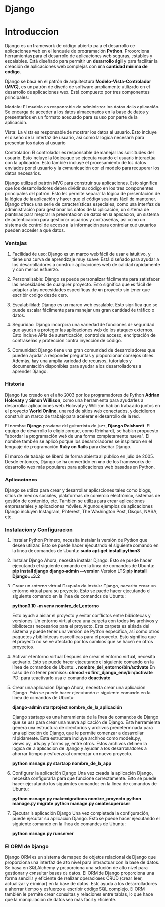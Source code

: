 # Django

# Introduccion
Django es un framework de código abierto para el desarrollo de aplicaciones web en el lenguaje de programación **Python**. Proporciona herramientas para el desarrollo de aplicaciones web seguras, estables y escalables. Está diseñado para permitir un **desarrollo ágil** y para facilitar la creación de aplicaciones web complejas con una **cantidad mínima de código**.

Django se basa en el patrón de arquitectura **Modelo-Vista-Controlador (MVC)**, es un patrón de diseño de software ampliamente utilizado en el desarrollo de aplicaciones web. Está compuesto por tres componentes principales: 

Modelo: El modelo es responsable de administrar los datos de la aplicación. Se encarga de acceder a los datos almacenados en la base de datos y presentarlos en un formato adecuado para su uso por parte de la aplicación. 

Vista: La vista es responsable de mostrar los datos al usuario. Esto incluye el diseño de la interfaz de usuario, así como la lógica necesaria para presentar los datos al usuario. 

Controlador: El controlador es responsable de manejar las solicitudes del usuario. Esto incluye la lógica que se ejecuta cuando el usuario interactúa con la aplicación. Esto también incluye el procesamiento de los datos enviados por el usuario y la comunicación con el modelo para recuperar los datos necesarios. 

Django utiliza el patrón MVC para construir sus aplicaciones. Esto significa que los desarrolladores deben dividir su código en los tres componentes principales del patrón. Esto les permite separar la lógica de presentación de la lógica de la aplicación y hacer que el código sea más fácil de mantener. Django ofrece una serie de características especiales, como una interfaz de administración para gestionar los datos de la aplicación, un sistema de plantillas para mejorar la presentación de datos en la aplicación, un sistema de autenticación para gestionar usuarios y contraseñas, así como un sistema de control de acceso a la información para controlar qué usuarios pueden acceder a qué datos.

### Ventajas

1. Facilidad de uso: Django es un marco web fácil de usar e intuitivo, y tiene una curva de aprendizaje muy suave. Está diseñado para ayudar a los desarrolladores a construir aplicaciones web de calidad rápidamente y con menos esfuerzo.

2. Personalizable: Django se puede personalizar fácilmente para satisfacer las necesidades de cualquier proyecto. Esto significa que es fácil de adaptar a las necesidades específicas de un proyecto sin tener que escribir código desde cero.

3. Escalabilidad: Django es un marco web escalable. Esto significa que se puede escalar fácilmente para manejar una gran cantidad de tráfico o datos.

4. Seguridad: Django incorpora una variedad de funciones de seguridad que ayudan a proteger las aplicaciones web de los ataques externos. Esto incluye APIs de autenticación, control de acceso, encriptación de contraseñas y protección contra inyección de código.

5. Comunidad: Django tiene una gran comunidad de desarrolladores que pueden ayudar a responder preguntas y proporcionar consejos útiles. Además, hay una amplia variedad de recursos, tutoriales y documentación disponibles para ayudar a los desarrolladores a aprender Django.

### Historia

Django fue creado en el año 2003 por los programadores de Python **Adrian Holovaty** y **Simon Willison**, como una herramienta para ayudarles a desarrollar aplicaciones web. Holovaty y Willison habían trabajado juntos en el proyecto **World Online**, una red de sitios web conectados, y decidieron construir un marco de trabajo para acelerar el desarrollo de la red.

El nombre **Django** proviene del guitarrista de jazz, **Django Reinhardt**. El equipo de desarrollo lo eligió porque, como Reinhardt, se habían propuesto "abordar la programación web de una forma completamente nueva". El nombre también se aplicó porque los desarrolladores se inspiraron en el lenguaje de programación **Ruby on Rails** para diseñar Django.

El marco de trabajo se liberó de forma abierta al público en julio de 2005. Desde entonces, Django se ha convertido en uno de los frameworks de desarrollo web más populares para aplicaciones web basadas en Python.

### Aplicaciones

Django se utiliza para crear y desarrollar aplicaciones tales como blogs, sitios de medios sociales, plataformas de comercio electrónico, sistemas de gestión de contenido, etc. También se utiliza para crear aplicaciones empresariales y aplicaciones móviles. Algunos ejemplos de aplicaciones Django incluyen Instagram, Pinterest, The Washington Post, Disqus, NASA, etc.


### Instalacion y Configuracion

1. Instalar Python
   Primero, necesita instalar la versión de Python que desea utilizar. Esto se puede hacer ejecutando el siguiente comando en la línea de comandos de Ubuntu:
   **sudo apt-get install python3**

2. Instalar Django
   Ahora, necesita instalar Django. Esto se puede hacer ejecutando el siguiente comando en la línea de comandos de Ubuntu:
   **pip install django**
   **django-admin --version**
   Version LTS:**pip install Django==3.2** 

3. Crear un entorno virtual
   Después de instalar Django, necesita crear un entorno virtual para su proyecto. Esto se puede hacer ejecutando el siguiente comando en la línea de comandos de Ubuntu:

   **python3.10 -m venv nombre_del_entorno**
    
    Esto ayuda a aislar el proyecto y evitar conflictos entre bibliotecas y versiones.
    Un entorno virtual crea una carpeta con todos los archivos y bibliotecas necesarios para el proyecto. Esta carpeta es aislada del sistema y puede tener una versión de Python específica, así como otros paquetes y bibliotecas específicas para el proyecto. Esto significa que el proyecto no se ve afectado por los cambios que se hacen en otros proyectos.


4. Activar el entorno virtual
   Después de crear el entorno virtual, necesita activarlo. Esto se puede hacer ejecutando el siguiente comando en la línea de comandos de Ubuntu:
   **. nombre_del_entorno/bin/activate**
   En caso de no tener permisos: **chmod +x first_django_env/bin/activate**
   PD: para seactivarlo usa el comando **deactivate**

5. Crear una aplicación Django
   Ahora, necesita crear una aplicación Django. Esto se puede hacer ejecutando el siguiente comando en la línea de comandos de Ubuntu:
   
   **django-admin startproject nombre_de_la_aplicación**

   Django startapp es una herramienta de la línea de comandos de Django que se usa para crear una nueva aplicación de Django. Esta herramienta genera una estructura de directorios y archivos predeterminada para una aplicación de Django, que le permite comenzar a desarrollar rápidamente. Esta estructura incluye archivos como models.py, views.py, urls.py y forms.py, entre otros. Estos archivos definen la lógica de la aplicación de Django y ayudan a los desarrolladores a ahorrar tiempo y esfuerzo al comenzar un nuevo proyecto.

   **python manage.py startapp nombre_de_la_app**

6. Configurar la aplicación Django
   Una vez creada la aplicación Django, necesita configurarla para que funcione correctamente. Esto se puede hacer ejecutando los siguientes comandos en la línea de comandos de Ubuntu:

   **python manage.py makemigrations nombre_proyecto**
   **python manage.py migrate**
   **python manage.py createsuperuser**

7. Ejecutar la aplicación Django
   Una vez completada la configuración, puede ejecutar su aplicación Django. Esto se puede hacer ejecutando el siguiente comando en la línea de comandos de Ubuntu:

   **python manage.py runserver**

### El ORM de Django
Django ORM es un sistema de mapeo de objetos relacional de Django que proporciona una interfaz de alto nivel para interactuar con la base de datos. Se basa en SQLAlchemy y proporciona una solución de alto nivel para gestionar y consultar bases de datos. El ORM de Django proporciona una forma sencilla y eficiente de realizar operaciones CRUD (crear, leer, actualizar y eliminar) en la base de datos. Esto ayuda a los desarrolladores a ahorrar tiempo y esfuerzo al escribir código SQL complejo. El ORM también le permite crear consultas y relaciones entre tablas, lo que hace que la manipulación de datos sea más fácil y eficiente.

